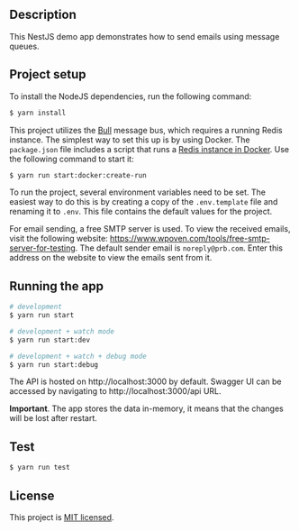 ## Description

This NestJS demo app demonstrates how to send emails using message queues.

## Project setup

To install the NodeJS dependencies, run the following command:

```bash
$ yarn install
```

This project utilizes the [Bull](https://github.com/nestjs/bull) message bus, which requires a running Redis instance. The simplest way to set this up is by using Docker. The `package.json` file includes a script that runs a [Redis instance in Docker](https://hub.docker.com/_/redis). Use the following command to start it:

```bash
$ yarn run start:docker:create-run
```

To run the project, several environment variables need to be set. The easiest way to do this is by creating a copy of the `.env.template` file and renaming it to `.env`. This file contains the default values for the project.

For email sending, a free SMTP server is used. To view the received emails, visit the following website: https://www.wpoven.com/tools/free-smtp-server-for-testing. The default sender email is `noreply@prb.com`. Enter this address on the website to view the emails sent from it.

## Running the app

```bash
# development
$ yarn run start

# development + watch mode
$ yarn run start:dev

# development + watch + debug mode
$ yarn run start:debug

```

The API is hosted on http://localhost:3000 by default. Swagger UI can be accessed by navigating to http://localhost:3000/api URL.

**Important**. The app stores the data in-memory, it means that the changes will be lost after restart.

## Test

```bash
$ yarn run test
```

## License

This project is [MIT licensed](LICENSE).
